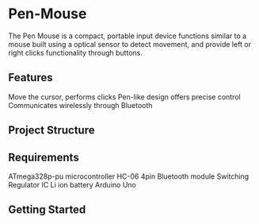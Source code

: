 # Pen-Mouse
The Pen Mouse is a compact, portable input device functions similar to a mouse built using a optical sensor to detect movement, and provide left or right clicks functionality through buttons.
## Features
Move the cursor, performs clicks
Pen-like design offers precise control
Communicates wirelessly through Bluetooth
## Project Structure
## Requirements
ATmega328p-pu microcontroller
HC-06 4pin Bluetooth module
Switching Regulator IC
Li ion battery
Arduino Uno
## Getting Started
